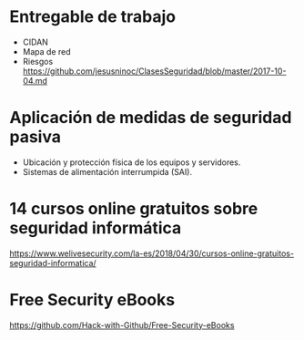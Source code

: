 # Entregable de trabajo

- CIDAN
- Mapa de red
- Riesgos
https://github.com/jesusninoc/ClasesSeguridad/blob/master/2017-10-04.md

# Aplicación de medidas de seguridad pasiva
-  Ubicación y protección física de los equipos y servidores.
- Sistemas de alimentación interrumpida (SAI).

# 14 cursos online gratuitos sobre seguridad informática
https://www.welivesecurity.com/la-es/2018/04/30/cursos-online-gratuitos-seguridad-informatica/

# Free Security eBooks
https://github.com/Hack-with-Github/Free-Security-eBooks

